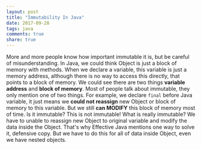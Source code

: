 ```yaml
---
layout: post
title: "Immutability In Java"
date: 2017-09-28
tags: java
comments: true
share: true
---
```


More and more people know how important immutable it is, but be careful of misunderstanding. In Java, we could think Object is just a block of memory with methods. When we declare a variable, this variable is just a memory address, although there is no way to access this directly, that points to a block of memory. We could see there are two things **variable address** and **block of memory**. Most of people talk about immutable, they only mention one of two things. For example, we declare `final` before Java variable, it just means we **could not reassign** new Object or block of memory to this variable. But we still **can MODIFY** this block of memory most of time. Is it immutable? This is not immutable! What is really immutable? We have to unable to reassign new Object to original variable and modify the data inside the Object. That's why Effective Java mentions one way to solve it, defensive copy. But we have to do this for all of data inside Object, even we have nested objects.        
